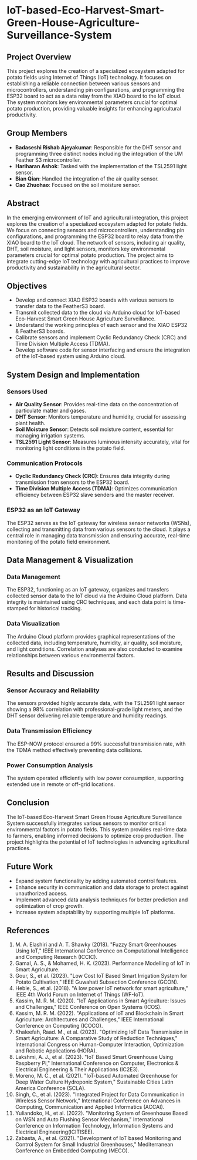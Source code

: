 # IoT-based-Eco-Harvest-Smart-Green-House-Agriculture-Surveillance-System


## Project Overview

This project explores the creation of a specialized ecosystem adapted for potato fields using Internet of Things (IoT) technology. It focuses on establishing a reliable connection between various sensors and microcontrollers, understanding pin configurations, and programming the ESP32 board to act as a data relay from the XIAO board to the IoT cloud. The system monitors key environmental parameters crucial for optimal potato production, providing valuable insights for enhancing agricultural productivity.

## Group Members
- **Badaseshi Rishab Ajeyakumar**: Responsible for the DHT sensor and programming three distinct nodes including the integration of the UM Feather S3 microcontroller.
- **Hariharan Ashok**: Tasked with the implementation of the TSL2591 light sensor.
- **Bian Qian**: Handled the integration of the air quality sensor.
- **Cao Zhuohao**: Focused on the soil moisture sensor.

## Abstract

In the emerging environment of IoT and agricultural integration, this project explores the creation of a specialized ecosystem adapted for potato fields. We focus on connecting sensors and microcontrollers, understanding pin configurations, and programming the ESP32 board to relay data from the XIAO board to the IoT cloud. The network of sensors, including air quality, DHT, soil moisture, and light sensors, monitors key environmental parameters crucial for optimal potato production. The project aims to integrate cutting-edge IoT technology with agricultural practices to improve productivity and sustainability in the agricultural sector.

## Objectives

- Develop and connect XIAO ESP32 boards with various sensors to transfer data to the FeatherS3 board.
- Transmit collected data to the cloud via Arduino cloud for IoT-based Eco-Harvest Smart Green House Agriculture Surveillance.
- Understand the working principles of each sensor and the XIAO ESP32 & FeatherS3 boards.
- Calibrate sensors and implement Cyclic Redundancy Check (CRC) and Time Division Multiple Access (TDMA).
- Develop software code for sensor interfacing and ensure the integration of the IoT-based system using Arduino cloud.

## System Design and Implementation

### Sensors Used
- **Air Quality Sensor**: Provides real-time data on the concentration of particulate matter and gases.
- **DHT Sensor**: Monitors temperature and humidity, crucial for assessing plant health.
- **Soil Moisture Sensor**: Detects soil moisture content, essential for managing irrigation systems.
- **TSL2591 Light Sensor**: Measures luminous intensity accurately, vital for monitoring light conditions in the potato field.

### Communication Protocols
- **Cyclic Redundancy Check (CRC)**: Ensures data integrity during transmission from sensors to the ESP32 board.
- **Time Division Multiple Access (TDMA)**: Optimizes communication efficiency between ESP32 slave senders and the master receiver.

### ESP32 as an IoT Gateway
The ESP32 serves as the IoT gateway for wireless sensor networks (WSNs), collecting and transmitting data from various sensors to the cloud. It plays a central role in managing data transmission and ensuring accurate, real-time monitoring of the potato field environment.

## Data Management & Visualization

### Data Management
The ESP32, functioning as an IoT gateway, organizes and transfers collected sensor data to the IoT cloud via the Arduino Cloud platform. Data integrity is maintained using CRC techniques, and each data point is time-stamped for historical tracking.

### Data Visualization
The Arduino Cloud platform provides graphical representations of the collected data, including temperature, humidity, air quality, soil moisture, and light conditions. Correlation analyses are also conducted to examine relationships between various environmental factors.

## Results and Discussion

### Sensor Accuracy and Reliability
The sensors provided highly accurate data, with the TSL2591 light sensor showing a 98% correlation with professional-grade light meters, and the DHT sensor delivering reliable temperature and humidity readings.

### Data Transmission Efficiency
The ESP-NOW protocol ensured a 99% successful transmission rate, with the TDMA method effectively preventing data collisions.

### Power Consumption Analysis
The system operated efficiently with low power consumption, supporting extended use in remote or off-grid locations.

## Conclusion

The IoT-based Eco-Harvest Smart Green House Agriculture Surveillance System successfully integrates various sensors to monitor critical environmental factors in potato fields. This system provides real-time data to farmers, enabling informed decisions to optimize crop production. The project highlights the potential of IoT technologies in advancing agricultural practices.

## Future Work

- Expand system functionality by adding automated control features.
- Enhance security in communication and data storage to protect against unauthorized access.
- Implement advanced data analysis techniques for better prediction and optimization of crop growth.
- Increase system adaptability by supporting multiple IoT platforms.

## References
1. M. A. Elashiri and A. T. Shawky (2018). "Fuzzy Smart Greenhouses Using IoT," IEEE International Conference on Computational Intelligence and Computing Research (ICCIC).
2. Gamal, A. S., & Mohamed, H. K. (2023). Performance Modelling of IoT in Smart Agriculture.
3. Gour, S., et al. (2023). "Low Cost IoT Based Smart Irrigation System for Potato Cultivation," IEEE Guwahati Subsection Conference (GCON).
4. Heble, S., et al. (2018). "A low power IoT network for smart agriculture," IEEE 4th World Forum on Internet of Things (WF-IoT).
5. Kassim, M. R. M. (2020). "IoT Applications in Smart Agriculture: Issues and Challenges," IEEE Conference on Open Systems (ICOS).
6. Kassim, M. R. M. (2022). "Applications of IoT and Blockchain in Smart Agriculture: Architectures and Challenges," IEEE International Conference on Computing (ICOCO).
7. Khaleefah, Raad. M., et al. (2023). "Optimizing IoT Data Transmission in Smart Agriculture: A Comparative Study of Reduction Techniques," International Congress on Human-Computer Interaction, Optimization and Robotic Applications (HORA).
8. Lakshmi, A. J., et al. (2023). "IoT Based Smart Greenhouse Using Raspberry Pi," International Conference on Computer, Electronics & Electrical Engineering & Their Applications (IC2E3).
9. Moreno, M. C., et al. (2021). "IoT-based Automated Greenhouse for Deep Water Culture Hydroponic System," Sustainable Cities Latin America Conference (SCLA).
10. Singh, C., et al. (2023). "Integrated Project for Data Communication in Wireless Sensor Network," International Conference on Advances in Computing, Communication and Applied Informatics (ACCAI).
11. Yuliandoko, H., et al. (2022). "Monitoring System of Greenhouse Based on WSN and Auto Flushing Sensor Mechanism," International Conference on Information Technology, Information Systems and Electrical Engineering(ICITISEE).
12. Zabasta, A., et al. (2021). "Development of IoT based Monitoring and Control System for Small Industrial Greenhouses," Mediterranean Conference on Embedded Computing (MECO).

